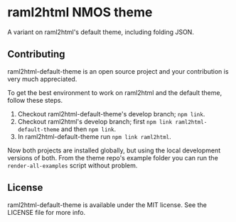 # raml2html NMOS theme

A variant on raml2html's default theme, including folding JSON.

## Contributing
raml2html-default-theme is an open source project and your contribution is very much appreciated.

To get the best environment to work on raml2html and the default theme, follow these steps.

1. Checkout raml2html-default-theme's develop branch; `npm link`.
2. Checkout raml2html's develop branch; first `npm link raml2html-default-theme` and then `npm link`.
3. In raml2html-default-theme run `npm link raml2html`.

Now both projects are installed globally, but using the local development versions of both.
From the theme repo's example folder you can run the `render-all-examples` script without problem.

## License
raml2html-default-theme is available under the MIT license. See the LICENSE file for more info.
